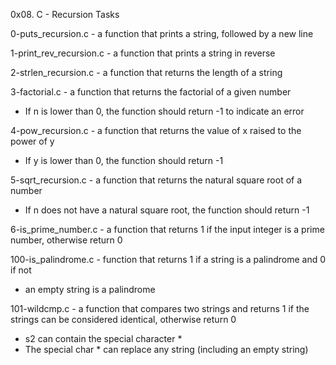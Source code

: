 0x08. C - Recursion Tasks

0-puts_recursion.c - a function that prints a string, followed by a new line

1-print_rev_recursion.c - a function that prints a string in reverse

2-strlen_recursion.c - a function that returns the length of a string

3-factorial.c - a function that returns the factorial of a given number
* If n is lower than 0, the function should return -1 to indicate an error

4-pow_recursion.c -  a function that returns the value of x raised to the power of y
* If y is lower than 0, the function should return -1

5-sqrt_recursion.c - a function that returns the natural square root of a number
* If n does not have a natural square root, the function should return -1

6-is_prime_number.c - a function that returns 1 if the input integer is a prime number, otherwise return 0

100-is_palindrome.c - function that returns 1 if a string is a palindrome and 0 if not
* an empty string is a palindrome

101-wildcmp.c - a function that compares two strings and returns 1 if the strings can be considered identical, otherwise return 0
* s2 can contain the special character *
* The special char * can replace any string (including an empty string)

